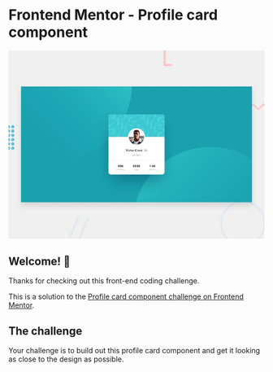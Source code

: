 # Frontend Mentor - Profile card component

![Design preview for the Profile card component coding challenge](./design/desktop-preview.jpg)

## Welcome! 👋

Thanks for checking out this front-end coding challenge.

This is a solution to the [Profile card component challenge on Frontend Mentor](https://www.frontendmentor.io/challenges/profile-card-component-cfArpWshJ).

## The challenge

Your challenge is to build out this profile card component and get it looking as close to the design as possible.
